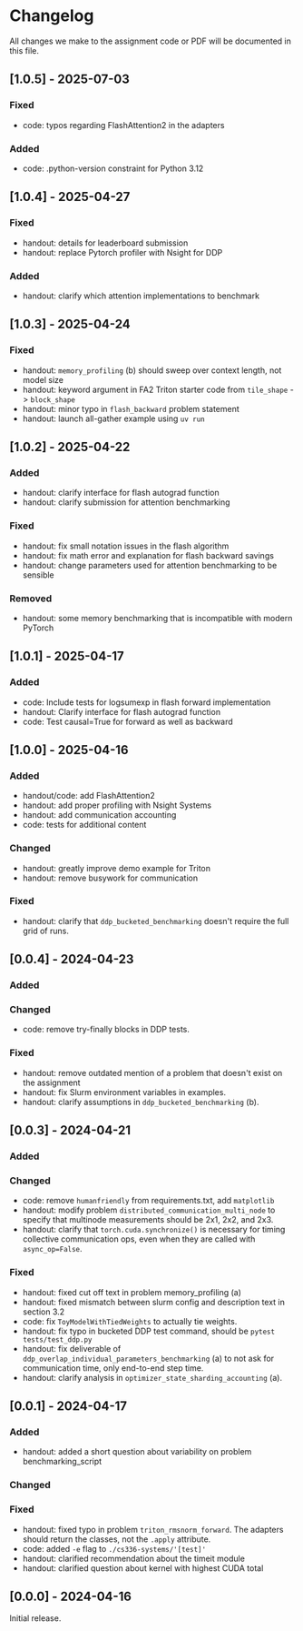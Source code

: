 # Changelog

All changes we make to the assignment code or PDF will be documented in this file.

## [1.0.5] - 2025-07-03
### Fixed
- code: typos regarding FlashAttention2 in the adapters

### Added
- code: .python-version constraint for Python 3.12

## [1.0.4] - 2025-04-27

### Fixed
- handout: details for leaderboard submission
- handout: replace Pytorch profiler with Nsight for DDP

### Added
- handout: clarify which attention implementations to benchmark

## [1.0.3] - 2025-04-24
### Fixed
- handout: `memory_profiling` (b) should sweep over context length, not model size
- handout: keyword argument in FA2 Triton starter code from `tile_shape` -> `block_shape`
- handout: minor typo in `flash_backward` problem statement
- handout: launch all-gather example using `uv run`

## [1.0.2] - 2025-04-22
### Added
- handout: clarify interface for flash autograd function
- handout: clarify submission for attention benchmarking

### Fixed
- handout: fix small notation issues in the flash algorithm
- handout: fix math error and explanation for flash backward savings
- handout: change parameters used for attention benchmarking to be sensible

### Removed
- handout: some memory benchmarking that is incompatible with modern PyTorch

## [1.0.1] - 2025-04-17
### Added
- code: Include tests for logsumexp in flash forward implementation
- handout: Clarify interface for flash autograd function
- code: Test causal=True for forward as well as backward

## [1.0.0] - 2025-04-16

### Added
- handout/code: add FlashAttention2
- handout: add proper profiling with Nsight Systems
- handout: add communication accounting
- code: tests for additional content

### Changed
- handout: greatly improve demo example for Triton
- handout: remove busywork for communication

### Fixed

- handout: clarify that `ddp_bucketed_benchmarking` doesn't require the full
  grid of runs.

## [0.0.4] - 2024-04-23

### Added

### Changed

- code: remove try-finally blocks in DDP tests.

### Fixed

- handout: remove outdated mention of a problem that doesn't exist on the assignment
- handout: fix Slurm environment variables in examples.
- handout: clarify assumptions in `ddp_bucketed_benchmarking` (b).

## [0.0.3] - 2024-04-21

### Added

### Changed

- code: remove `humanfriendly` from requirements.txt, add `matplotlib`
- handout: modify problem `distributed_communication_multi_node` to specify that
  multinode measurements should be 2x1, 2x2, and 2x3.
- handout: clarify that `torch.cuda.synchronize()` is necessary for timing
  collective communication ops, even when they are called with `async_op=False`.

### Fixed

- handout: fixed cut off text in problem memory_profiling (a)
- handout: fixed mismatch between slurm config and description text in section 3.2
- code: fix `ToyModelWithTiedWeights` to actually tie weights.
- handout: fix typo in bucketed DDP test command, should be `pytest tests/test_ddp.py` 
- handout: fix deliverable of `ddp_overlap_individual_parameters_benchmarking`
  (a) to not ask for communication time, only end-to-end step time.
- handout: clarify analysis in `optimizer_state_sharding_accounting` (a).

## [0.0.1] - 2024-04-17

### Added

- handout: added a short question about variability on problem benchmarking_script

### Changed

### Fixed

- handout: fixed typo in problem `triton_rmsnorm_forward`. The adapters should
  return the classes, not the `.apply` attribute.
- code: added `-e` flag to `./cs336-systems/'[test]'`
- handout: clarified recommendation about the timeit module
- handout: clarified question about kernel with highest CUDA total

## [0.0.0] - 2024-04-16

Initial release.
